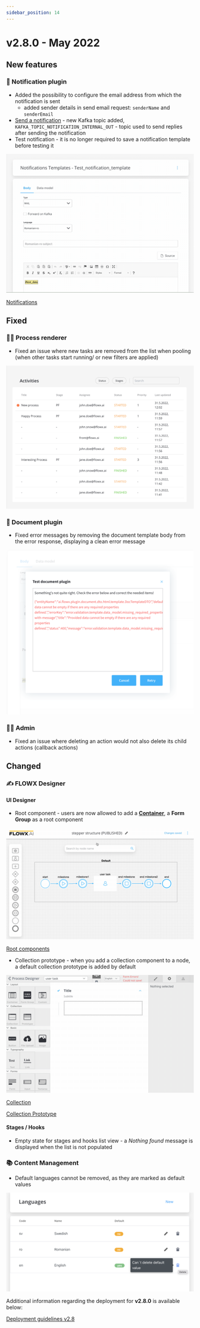 ```yaml
---
sidebar_position: 14
---
```


# v2.8.0 - May 2022

## **New features**

### :envelope_with_arrow: Notification plugin

* Added the possibility to configure the email address from which the notification is sent&#x20;
  * added sender details in send email request: `senderName` and `senderEmail`
* [Send a notification](../../docs/platform-deep-dive/plugins/custom-plugins/notifications-plugin/using-notifications-plugin/sending-a-notification) - new Kafka topic added, `KAFKA_TOPIC_NOTIFICATION_INTERNAL_OUT` -  topic used to send replies after sending the notification
* Test notification - it is no longer required to save a notification template before testing it

![](../img/release280_notif.gif)

[Notifications](../../docs/platform-deep-dive/plugins/custom-plugins/notifications-plugin)


## **Fixed**

### 🤹‍♀️ Process renderer

* Fixed an issue where new tasks are removed from the list when pooling (when other tasks start running/ or new filters are applied)

![](../img/release280_task_pooling.png)

### :page_facing_up: Document plugin

* Fixed error messages by removing the document template body from the error response, displaying a clean error message

![](../img/release280_test_doc.png)

### 👩‍🏭 Admin

* Fixed an issue where deleting an action would not also delete its child actions (callback actions)

## **Changed**

### :writing_hand: FLOWX **Designer**&#x20;

#### **UI Designer**

* Root component - users are now allowed to add a [**Container**](../../docs/building-blocks/ui-designer/ui-component-types/root-components/container), a **Form Group** as a root component

![Root component](../img/release280_root_comp.gif)

[Root components](../../docs/building-blocks/ui-designer/ui-component-types/root-components)


* Collection prototype - when you add a collection component to a node, a default collection prototype is added by default

![Collection prototype](../img/release280_coll_prot.gif)

[Collection](../../docs/building-blocks/ui-designer/ui-component-types/collection)

[Collection Prototype](../../docs/building-blocks/ui-designer/ui-component-types/collection/collection_prototype)

#### Stages / Hooks

* Empty state for stages and hooks list view - a _Nothing found_ message is displayed when the list is not populated

### :books: Content Management

* Default languages cannot be removed, as they are marked as default values

![](../img/release280_cms.png)

Additional information regarding the deployment for **v2.8.0** is available below:

[Deployment guidelines v2.8](deployment-guidelines-v2.8)
